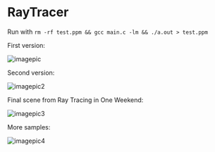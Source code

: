 # RayTracer


Run with `rm -rf test.ppm && gcc main.c -lm && ./a.out > test.ppm`

First version:

![imagepic](https://github.com/o-oconnell/RayTracer/blob/main/sample.png)

Second version:

![imagepic2](https://github.com/o-oconnell/RayTracer/blob/main/sample2.png)

Final scene from Ray Tracing in One Weekend:

![imagepic3](https://github.com/o-oconnell/RayTracer/blob/main/finalscene.png)


More samples:

![imagepic4](https://github.com/o-oconnell/RayTracer/blob/main/finalscene_detailed.png)